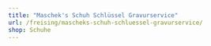 ```yaml
---
title: "Maschek's Schuh Schlüssel Gravurservice"
url: /freising/mascheks-schuh-schluessel-gravurservice/
shop: Schuhe
---
```

